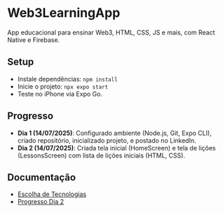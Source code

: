# Web3LearningApp
App educacional para ensinar Web3, HTML, CSS, JS e mais, com React Native e Firebase.

## Setup
- Instale dependências: `npm install`
- Inicie o projeto: `npx expo start`
- Teste no iPhone via Expo Go.

## Progresso
- **Dia 1 (14/07/2025)**: Configurado ambiente (Node.js, Git, Expo CLI), criado repositório, inicializado projeto, e postado no LinkedIn.
- **Dia 2 (14/07/2025)**: Criada tela inicial (HomeScreen) e tela de lições (LessonsScreen) com lista de lições iniciais (HTML, CSS).

## Documentação
- [Escolha de Tecnologias](docs/tech-choices.md)
- [Progresso Dia 2](docs/day-2-progress.md)